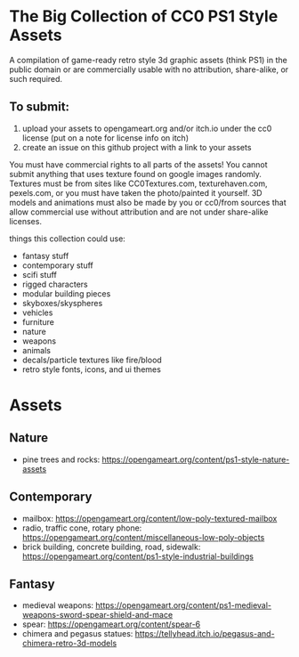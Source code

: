 # The Big Collection of CC0 PS1 Style Assets
A compilation of game-ready retro style 3d graphic assets (think PS1) in the public domain or are commercially usable with no attribution, share-alike, or such required.

## To submit:
1. upload your assets to opengameart.org and/or itch.io under the cc0 license (put on a note for license info on itch)
2. create an issue on this github project with a link to your assets

You must have commercial rights to all parts of the assets! You cannot submit anything that uses texture found on google images randomly. Textures must be from sites like CC0Textures.com, texturehaven.com, pexels.com, or you must have taken the photo/painted it yourself. 3D models and animations must also be made by you or cc0/from sources that allow commercial use without attribution and are not under share-alike licenses.

things this collection could use:
* fantasy stuff
* contemporary stuff
* scifi stuff
* rigged characters
* modular building pieces
* skyboxes/skyspheres
* vehicles
* furniture
* nature
* weapons
* animals
* decals/particle textures like fire/blood
* retro style fonts, icons, and ui themes

# Assets

## Nature
* pine trees and rocks: https://opengameart.org/content/ps1-style-nature-assets

## Contemporary
* mailbox: https://opengameart.org/content/low-poly-textured-mailbox
* radio, traffic cone, rotary phone: https://opengameart.org/content/miscellaneous-low-poly-objects
* brick building, concrete building, road, sidewalk: https://opengameart.org/content/ps1-style-industrial-buildings

## Fantasy
* medieval weapons: https://opengameart.org/content/ps1-medieval-weapons-sword-spear-shield-and-mace
* spear: https://opengameart.org/content/spear-6
* chimera and pegasus statues: https://tellyhead.itch.io/pegasus-and-chimera-retro-3d-models
